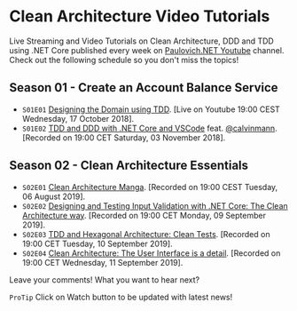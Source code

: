 # Clean Architecture Video Tutorials

Live Streaming and Video Tutorials on Clean Architecture, DDD and TDD using .NET Core published every week on [Paulovich.NET Youtube](https://www.youtube.com/channel/UCNa5mOYnmc4ipZjFNUY4q_Q) channel. Check out the following schedule so you don't miss the topics!

## Season 01 - Create an Account Balance Service

* `S01E01` [Designing the Domain using TDD](https://www.youtube.com/watch?v=HdHG05rau0A).
[Live on Youtube 19:00 CEST Wednesday, 17 October 2018].
* `S01E02` [TDD and DDD with .NET Core and VSCode](https://youtu.be/ORe0r4bpfac) feat. [@calvinmann](https://github.com/calvinmann).
[Recorded on 19:00 CET Saturday, 03 November 2018].

## Season 02 - Clean Architecture Essentials

* `S02E01` [Clean Architecture Manga](https://www.youtube.com/watch?v=ivAkdJmSqLQ).
[Recorded on 19:00 CEST Tuesday, 06 August 2019].
* `S02E02` [Designing and Testing Input Validation with .NET Core: The Clean Architecture way](https://www.youtube.com/watch?v=hyW4d5OcExw).
[Recorded on 19:00 CET Monday, 09 September 2019].
* `S02E03` [TDD and Hexagonal Architecture: Clean Tests](https://www.youtube.com/watch?v=j6_XPsqjrhE).
[Recorded on 19:00 CET Tuesday, 10 September 2019].
* `S02E04` [Clean Architecture: The User Interface is a detail](https://www.youtube.com/watch?v=lWH_ZDu2zKQ).
[Recorded on 19:00 CET Wednesday, 11 September 2019].

Leave your comments! What you want to hear next?

`ProTip` Click on Watch button to be updated with latest news!
